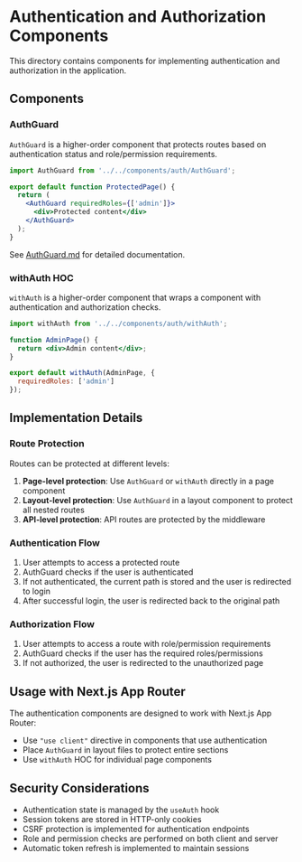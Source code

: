# Authentication and Authorization Components

This directory contains components for implementing authentication and authorization in the application.

## Components

### AuthGuard

`AuthGuard` is a higher-order component that protects routes based on authentication status and role/permission requirements.

```jsx
import AuthGuard from '../../components/auth/AuthGuard';

export default function ProtectedPage() {
  return (
    <AuthGuard requiredRoles={['admin']}>
      <div>Protected content</div>
    </AuthGuard>
  );
}
```

See [AuthGuard.md](../../docs/AuthGuard.md) for detailed documentation.

### withAuth HOC

`withAuth` is a higher-order component that wraps a component with authentication and authorization checks.

```jsx
import withAuth from '../../components/auth/withAuth';

function AdminPage() {
  return <div>Admin content</div>;
}

export default withAuth(AdminPage, {
  requiredRoles: ['admin']
});
```

## Implementation Details

### Route Protection

Routes can be protected at different levels:

1. **Page-level protection**: Use `AuthGuard` or `withAuth` directly in a page component
2. **Layout-level protection**: Use `AuthGuard` in a layout component to protect all nested routes
3. **API-level protection**: API routes are protected by the middleware

### Authentication Flow

1. User attempts to access a protected route
2. AuthGuard checks if the user is authenticated
3. If not authenticated, the current path is stored and the user is redirected to login
4. After successful login, the user is redirected back to the original path

### Authorization Flow

1. User attempts to access a route with role/permission requirements
2. AuthGuard checks if the user has the required roles/permissions
3. If not authorized, the user is redirected to the unauthorized page

## Usage with Next.js App Router

The authentication components are designed to work with Next.js App Router:

- Use `"use client"` directive in components that use authentication
- Place `AuthGuard` in layout files to protect entire sections
- Use `withAuth` HOC for individual page components

## Security Considerations

- Authentication state is managed by the `useAuth` hook
- Session tokens are stored in HTTP-only cookies
- CSRF protection is implemented for authentication endpoints
- Role and permission checks are performed on both client and server
- Automatic token refresh is implemented to maintain sessions